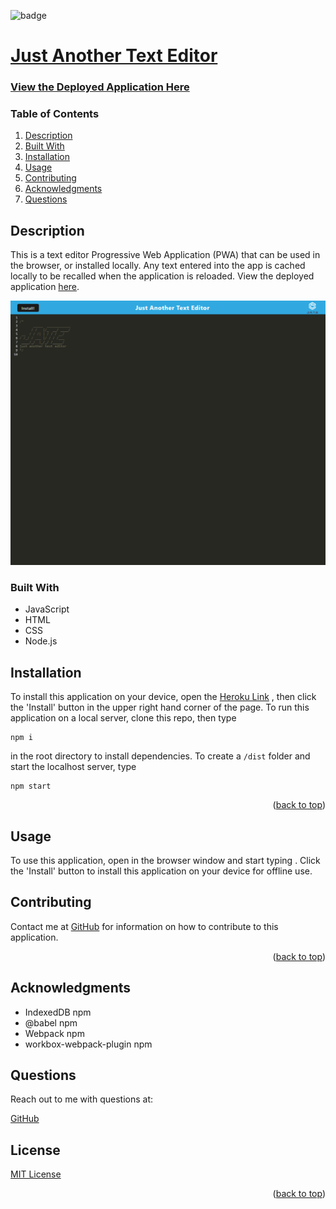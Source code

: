 
<div id="top"></div>

![badge](https://img.shields.io/badge/license-MIT-brightgreen)

# [Just Another Text Editor](https://github.com/apatheticjedi/just-another-text-editor)

### [View the Deployed Application Here](https://arcane-caverns-39337.herokuapp.com/)

### Table of Contents

1. [Description](#description)
2. [Built With](#built-with)
3. [Installation](#installation)
4. [Usage](#usage)
5. [Contributing](#contributing)
6. [Acknowledgments](#acknowledgments)
7. [Questions](#questions)

## Description

This is a text editor Progressive Web Application (PWA) that can be used in the browser, or installed locally. Any text entered into the app is cached locally to be recalled when the application is reloaded. View the deployed application [here](https://arcane-caverns-39337.herokuapp.com/).

![JATE screenshot](./client/src/images/screencapture-arcane-caverns-39337-herokuapp-2022-11-20-17_00_29.png)

### Built With


* JavaScript
* HTML
* CSS
* Node.js 

## Installation

To install this application on your device, open the [Heroku Link](https://arcane-caverns-39337.herokuapp.com/) , then click the 'Install' button in the upper right hand corner of the page. To run this application on a local server, clone this repo, then type 
~~~
npm i
~~~
in the root directory to install dependencies. To create a `/dist` folder and start the localhost server, type 
~~~
npm start
~~~

<p align="right">(<a href="#top">back to top</a>)</p>

## Usage

To use this application, open in the browser window and start typing . Click the 'Install' button to install this application on your device for offline use.

## Contributing

Contact me at [GitHub](https://github.com/apatheticjedi) for information on how to contribute to this application.

<p align="right">(<a href="#top">back to top</a>)</p>

## Acknowledgments

* IndexedDB npm
* @babel npm
* Webpack npm
* workbox-webpack-plugin npm


## Questions

Reach out to me with questions at:

[GitHub](https://github.com/apatheticjedi)


## License

[MIT License](https://spdx.org/licenses/MIT.html)


<p align="right">(<a href="#top">back to top</a>)</p>
